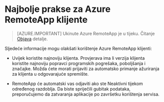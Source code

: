 
<properties
    pageTitle="Najbolje prakse za klijente Azure RemoteApp | Microsoft Azure"
    description="Dodatne informacije o Praktični savjeti za korištenje klijentima RemoteApp"
    services="remoteapp"
    documentationCenter=""
    authors="lizap"
    manager="mbaldwin" />

<tags
    ms.service="remoteapp"
    ms.workload="compute"
    ms.tgt_pltfrm="na"
    ms.devlang="na"
    ms.topic="article"
    ms.date="08/15/2016"
    ms.author="elizapo" />



# <a name="best-practices-for-azure-remoteapp-clients"></a>Najbolje prakse za Azure RemoteApp klijente

> [AZURE.IMPORTANT]
> Ukinute Azure RemoteApp je u tijeku. Čitanje [Objava](https://go.microsoft.com/fwlink/?linkid=821148) detalje.

Sljedeće informacije mogu olakšati korištenje Azure RemoteApp klijenti:

- Uvijek koristite najnoviju klijenta. Provjerava ima li verzija klijenta koristite najnoviju popravci programskih pogrešaka, poboljšanja i značajke. Možda ćete morati prijaviti za automatsko primanje ažuriranja za klijenta u odgovarajuće spremište.

- RemoteApp će automatski vas odjaviti ako ste Neaktivni tijekom određenog razdoblja. Da biste spriječili gubitak podataka, preporučujemo da zatvaranja aplikacije po završetku korištenja servisa.
